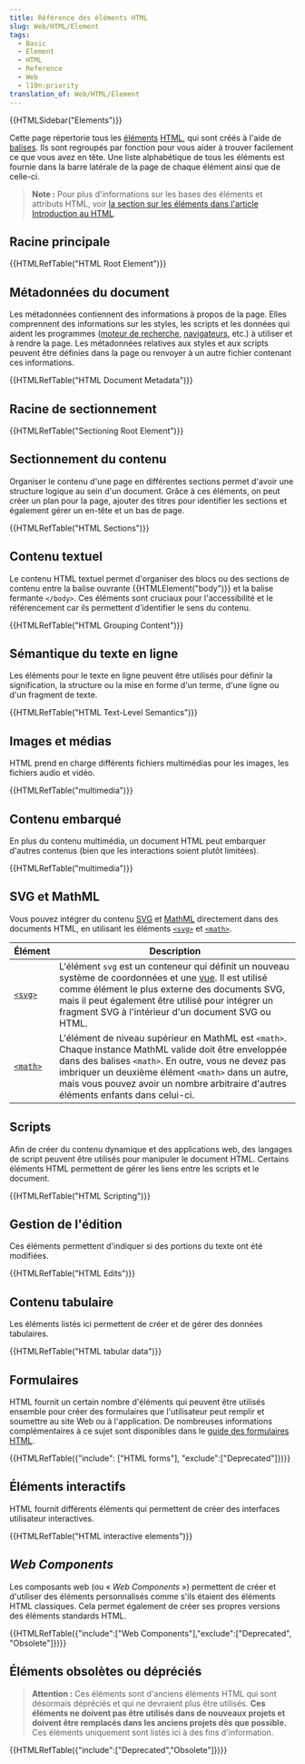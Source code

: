 ```yaml
---
title: Référence des éléments HTML
slug: Web/HTML/Element
tags:
  - Basic
  - Element
  - HTML
  - Reference
  - Web
  - l10n:priority
translation_of: Web/HTML/Element
---
```

{{HTMLSidebar("Elements")}}

Cette page répertorie tous les [éléments](/fr/docs/Glossary/Element) [HTML](/fr/docs/Glossary/HTML), qui sont créés à l'aide de [balises](/fr/docs/Glossary/Tag). Ils sont regroupés par fonction pour vous aider à trouver facilement ce que vous avez en tête. Une liste alphabétique de tous les éléments est fournie dans la barre latérale de la page de chaque élément ainsi que de celle-ci.

> **Note :** Pour plus d'informations sur les bases des éléments et attributs HTML, voir [la section sur les éléments dans l'article Introduction au HTML](/fr/docs/Learn/HTML/Introduction_to_HTML#elements_%e2%80%94_the_basic_building_blocks).

## Racine principale

{{HTMLRefTable("HTML Root Element")}}

## Métadonnées du document

Les métadonnées contiennent des informations à propos de la page. Elles comprennent des informations sur les styles, les scripts et les données qui aident les programmes ([moteur de recherche](/fr/docs/Glossary/Search_engine), [navigateurs](/fr/docs/Glossary/Browser), etc.) à utiliser et à rendre la page. Les métadonnées relatives aux styles et aux scripts peuvent être définies dans la page ou renvoyer à un autre fichier contenant ces informations.

{{HTMLRefTable("HTML Document Metadata")}}

## Racine de sectionnement

{{HTMLRefTable("Sectioning Root Element")}}

## Sectionnement du contenu

Organiser le contenu d'une page en différentes sections permet d'avoir une structure logique au sein d'un document. Grâce à ces éléments, on peut créer un plan pour la page, ajouter des titres pour identifier les sections et également gérer un en-tête et un bas de page.

{{HTMLRefTable("HTML Sections")}}

## Contenu textuel

Le contenu HTML textuel permet d'organiser des blocs ou des sections de contenu entre la balise ouvrante {{HTMLElement("body")}} et la balise fermante `</body>`. Ces éléments sont cruciaux pour l'accessibilité et le référencement car ils permettent d'identifier le sens du contenu.

{{HTMLRefTable("HTML Grouping Content")}}

## Sémantique du texte en ligne

Les éléments pour le texte en ligne peuvent être utilisés pour définir la signification, la structure ou la mise en forme d'un terme, d'une ligne ou d'un fragment de texte.

{{HTMLRefTable("HTML Text-Level Semantics")}}

## Images et médias

HTML prend en charge différents fichiers multimédias pour les images, les fichiers audio et vidéo.

{{HTMLRefTable("multimedia")}}

## Contenu embarqué

En plus du contenu multimédia, un document HTML peut embarquer d'autres contenus (bien que les interactions soient plutôt limitées).

{{HTMLRefTable("multimedia")}}

## SVG et MathML

Vous pouvez intégrer du contenu [SVG](/en-US/docs/Web/SVG) et [MathML](/en-US/docs/Web/MathML) directement dans des documents HTML, en utilisant les éléments [`<svg>`](/fr/docs/Web/SVG/Element/svg) et [`<math>`](/fr/docs/Web/MathML/Element/math).

<table class="no-markdown">
  <thead>
    <tr>
      <th scope="col">Élément</th>
      <th scope="col">Description</th>
    </tr>
  </thead>
  <tbody>
    <tr>
      <td>
        <a href="/fr/docs/Web/SVG/Element/svg"><code>&#x3C;svg></code></a>
      </td>
      <td>
        L'élément <code>svg</code> est un conteneur qui définit un nouveau
        système de coordonnées et une
        <a href="/fr/docs/Web/SVG/Attribute/viewBox">vue</a>. Il est utilisé
        comme élément le plus externe des documents SVG, mais il peut également
        être utilisé pour intégrer un fragment SVG à l'intérieur d'un document
        SVG ou HTML.
      </td>
    </tr>
    <tr>
      <td>
        <a href="/fr/docs/Web/MathML/Element/math"><code>&#x3C;math></code></a>
      </td>
      <td>
        L'élément de niveau supérieur en MathML est <code>&#x3C;math></code>.
        Chaque instance MathML valide doit être enveloppée dans des balises
        <code>&#x3C;math></code>. En outre, vous ne devez pas imbriquer un
        deuxième élément <code>&#x3C;math></code> dans un autre, mais vous
        pouvez avoir un nombre arbitraire d'autres éléments enfants dans
        celui-ci.
      </td>
    </tr>
  </tbody>
</table>

## Scripts

Afin de créer du contenu dynamique et des applications web, des langages de script peuvent être utilisés pour manipuler le document HTML. Certains éléments HTML permettent de gérer les liens entre les scripts et le document.

{{HTMLRefTable("HTML Scripting")}}

## Gestion de l'édition

Ces éléments permettent d'indiquer si des portions du texte ont été modifiées.

{{HTMLRefTable("HTML Edits")}}

## Contenu tabulaire

Les éléments listés ici permettent de créer et de gérer des données tabulaires.

{{HTMLRefTable("HTML tabular data")}}

## Formulaires

HTML fournit un certain nombre d'éléments qui peuvent être utilisés ensemble pour créer des formulaires que l'utilisateur peut remplir et soumettre au site Web ou à l'application. De nombreuses informations complémentaires à ce sujet sont disponibles dans le [guide des formulaires HTML](/fr/docs/Learn/Forms).

{{HTMLRefTable({"include": ["HTML forms"], "exclude":["Deprecated"]})}}

## Éléments interactifs

HTML fournit différents éléments qui permettent de créer des interfaces utilisateur interactives.

{{HTMLRefTable("HTML interactive elements")}}

## _Web Components_

Les composants web (ou « _Web Components_ ») permettent de créer et d'utiliser des éléments personnalisés comme s'ils étaient des éléments HTML classiques. Cela permet également de créer ses propres versions des éléments standards HTML.

{{HTMLRefTable({"include":["Web Components"],"exclude":["Deprecated", "Obsolete"]})}}

## Éléments obsolètes ou dépréciés

> **Attention :** Ces éléments sont d'anciens éléments HTML qui sont désormais dépréciés et qui ne devraient plus être utilisés. **Ces éléments ne doivent pas être utilisés dans de nouveaux projets et doivent être remplacés dans les anciens projets dès que possible.** Ces éléments uniquement sont listés ici à des fins d'information.

{{HTMLRefTable({"include":["Deprecated","Obsolete"]})}}

